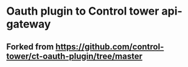 # Oauth plugin to Control tower api-gateway
## Forked from https://github.com/control-tower/ct-oauth-plugin/tree/master
